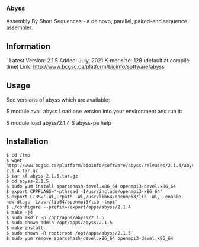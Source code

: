 ### Abyss
Assembly By Short Sequences - a de novo, parallel, paired-end sequence assembler.


## Information
`
  Latest Version: 2.1.5
Added: July, 2021
K-mer size: 128 (default at compile time)
Link: http://www.bcgsc.ca/platform/bioinfo/software/abyss


## Usage
See versions of abyss which are available:

$ module avail abyss
Load one version into your environment and run it:

$ module load abyss/2.1.4
$ abyss-pe help

## Installation
```
$ cd /tmp
$ wget http://www.bcgsc.ca/platform/bioinfo/software/abyss/releases/2.1.4/abyss-2.1.4.tar.gz
$ tar xf abyss-2.1.5.tar.gz
$ cd abyss-2.1.5
$ sudo yum install sparsehash-devel.x86_64 openmpi3-devel.x86_64
$ export CPPFLAGS='-pthread -I/usr/include/openmpi3-x86_64'
$ export LIBS='-Wl,-rpath -Wl,/usr/lib64/openmpi3/lib -Wl,--enable-new-dtags -L/usr/lib64/openmpi3/lib -lmpi'
$ ./configure --prefix=/export/apps/abyss/2.1.4
$ make -j4
$ sudo mkdir -p /opt/apps/abyss/2.1.5
$ sudo chown admin /opt/apps/abyss/2.1.5
$ make install
$ sudo chown -R root:root /opt/apps/abyss/2.1.5
$ sudo yum remove sparsehash-devel.x86_64 openmpi3-devel.x86_64

```